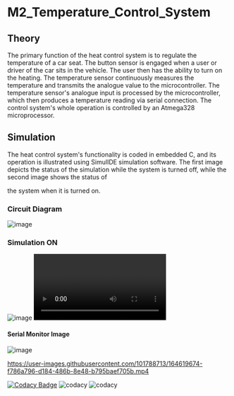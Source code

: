 # M2_Temperature_Control_System
## Theory
The primary function of the heat control system is to regulate the temperature of a car seat. The button sensor is engaged when a user or driver of the car sits in the vehicle. The user then has the ability to turn on the heating. The temperature sensor continuously measures the temperature and transmits the analogue value to the microcontroller. The temperature sensor's analogue input is processed by the microcontroller, which then produces a temperature reading via serial connection. The control system's whole operation is controlled by an Atmega328 microprocessor.
## Simulation
The heat control system's functionality is coded in embedded C, and its operation is illustrated using SimulIDE simulation software. The first image depicts the status of the simulation while the system is turned off, while the second image shows the status of



 the system when it is turned on.
### Circuit Diagram
![image](https://user-images.githubusercontent.com/101788713/164444459-8db776ec-b167-4efe-8202-e3e95bddde72.png)
### Simulation ON
![image](https://user-images.githubusercontent.com/101788713/164618542-74ef34d8-02ec-49db-91c2-121e980baa01.png)
![video](https://user-images.githubusercontent.com/101788713/164619282-a77ae2c0-47f4-4b0d-aecf-43f70134f3f5.mp4)

#### Serial Monitor Image
![image](https://user-images.githubusercontent.com/101788713/164618296-079ca5cd-c0e0-4bfb-bff5-d81777b6ba66.png)

https://user-images.githubusercontent.com/101788713/164619674-f786a796-d184-486b-8e48-b795baef705b.mp4









[![Codacy Badge](https://app.codacy.com/project/badge/Grade/4be591804d624019936c87e0ad2b30aa)](https://www.codacy.com/gh/Sakshiishah/M2_Temperature_Control_System/dashboard?utm_source=github.com&amp;utm_medium=referral&amp;utm_content=Sakshiishah/M2_Temperature_Control_System&amp;utm_campaign=Badge_Grade)
![codacy](https://api.codiga.io/project/32912/score/svg)
![codacy](https://api.codiga.io/project/32912/status/svg)

